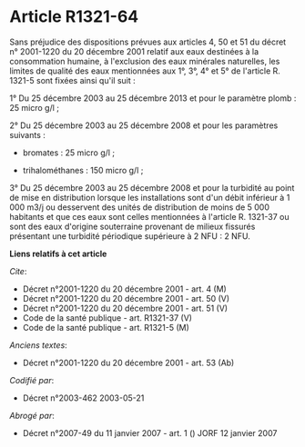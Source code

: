 # Article R1321-64

Sans préjudice des dispositions prévues aux articles 4, 50 et 51 du décret n° 2001-1220 du 20 décembre 2001 relatif aux eaux
destinées à la consommation humaine, à l'exclusion des eaux minérales naturelles, les limites de qualité des eaux mentionnées
aux 1°, 3°, 4° et 5° de l'article R. 1321-5 sont fixées ainsi qu'il suit :

1° Du 25 décembre 2003 au 25 décembre 2013 et pour le paramètre plomb : 25 micro  g/l ;

2° Du 25 décembre 2003 au 25 décembre 2008 et pour les paramètres suivants :

- bromates : 25 micro g/l ;

- trihalométhanes : 150 micro g/l ;

3° Du 25 décembre 2003 au 25 décembre 2008 et pour la turbidité au point de mise en distribution lorsque les installations
sont d'un débit inférieur à 1 000 m3/j ou desservent des unités de distribution de moins de 5 000 habitants et que ces eaux
sont celles mentionnées à l'article R. 1321-37 ou sont des eaux d'origine souterraine provenant de milieux fissurés
présentant une turbidité périodique supérieure à 2 NFU : 2 NFU.

**Liens relatifs à cet article**

_Cite_:

  - Décret n°2001-1220 du 20 décembre 2001 - art. 4 (M)
  - Décret n°2001-1220 du 20 décembre 2001 - art. 50 (V)
  - Décret n°2001-1220 du 20 décembre 2001 - art. 51 (V)
  - Code de la santé publique - art. R1321-37 (V)
  - Code de la santé publique - art. R1321-5 (M)

_Anciens textes_:

  - Décret n°2001-1220 du 20 décembre 2001 - art. 53 (Ab)

_Codifié par_:

  - Décret n°2003-462 2003-05-21

_Abrogé par_:

  - Décret n°2007-49 du 11 janvier 2007 - art. 1 () JORF 12 janvier 2007
